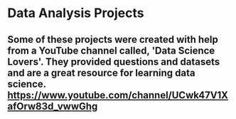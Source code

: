 # Data Analysis Projects

## Some of these projects were created with help from a YouTube channel called, 'Data Science Lovers'. They provided questions and datasets and are a great resource for learning data science. https://www.youtube.com/channel/UCwk47V1XafOrw83d_vwwGhg

